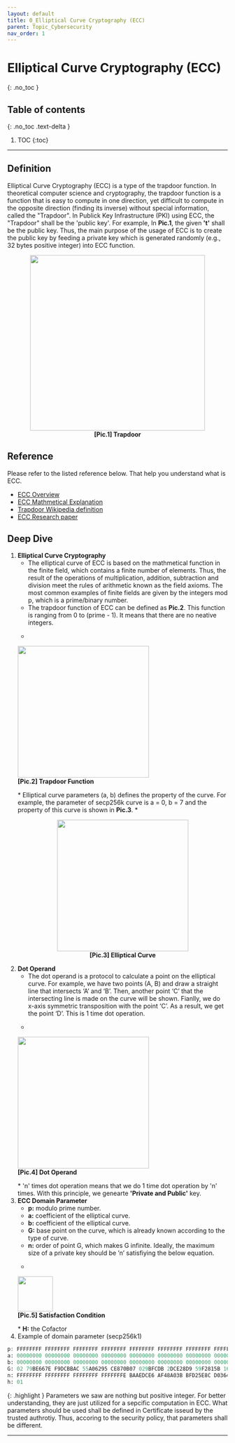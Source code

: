 ```yaml
---
layout: default
title: 0_Elliptical Curve Cryptography (ECC)
parent: Topic_Cybersecurity
nav_order: 1
---
```


# Elliptical Curve Cryptography (ECC)
{: .no_toc }

## Table of contents
{: .no_toc .text-delta }

1. TOC
{:toc}

---

## Definition
Elliptical Curve Cryptography (ECC) is a type of the trapdoor function. In theoretical computer science and cryptography, the trapdoor function is a function that is easy to compute in one direction, yet difficult to compute in the opposite direction (finding its inverse) without special information, called the "Trapdoor". In Publick Key Infrastructure (PKI) using ECC, the "Trapdoor" shall be the 'public key'. For example, In <b>Pic.1</b>, the given <b>'t'</b> shall be the public key. Thus, the main purpose of the usage of ECC is to create the public key by feeding a private key which is generated randomly (e.g., 32 bytes positive integer) into ECC function.

<p align="center">
    <img src="../../../asset/images/Trapdoor.jpg" width="400"/>
    <br><b>[Pic.1] Trapdoor</b>
</p>

## Reference
Please refer to the listed reference below. That help you understand what is ECC.
- [ECC Overview]
- [ECC Mathmetical Explanation]
- [Trapdoor Wikipedia definition]
- [ECC Research paper]

## Deep Dive
1. <b>Elliptical Curve Cryptography</b>
    * The elliptical curve of ECC is based on the mathmetical function in the finite field, which contains a finite number of elements. Thus, the result of the operations of multiplication, addition, subtraction and division meet the rules of arithmetic known as the field axioms. The most common examples of finite fields are given by the integers mod p, which is a prime/binary number.
    * The trapdoor function of ECC can be defined as <b>Pic.2</b>. This function is ranging from 0 to (prime - 1). It means that there are no neative integers.
    * <p align="center">
    <img src="../../../asset/images/TrapdoorEq.jpg" width="300"/>
    <br><b>[Pic.2] Trapdoor Function</b></p>
    * Elliptical curve parameters (a, b) defines the property of the curve. For example, the parameter of secp256k curve is a = 0, b = 7 and the property of this curve is shown in <b>Pic.3</b>.
    * <p align="center">
    <img src="../../../asset/images/EllipticalCurve.jpg" width="300"/>
    <br><b>[Pic.3] Elliptical Curve</b></p>
2. <b>Dot Operand</b>
    * The dot operand is a protocol to calculate a point on the elliptical curve. For example, we have two points (A, B) and draw a straight line that intersects ‘A’ and ‘B’. Then, another point ‘C’ that the intersecting line is made on the curve will be shown. Fianlly, we do x-axis symmetric transposition with the point ‘C’. As a result, we get the point ‘D’. This is 1 time dot operation.
    * <p align="center">
    <img src="../../../asset/images/DotOperand.jpg" width="300"/>
    <br><b>[Pic.4] Dot Operand</b></p>
    * 'n' times dot operation means that we do 1 time dot operation by 'n' times. With this principle, we genearte <b>'Private and Public'</b> key.
3. <b>ECC Domain Parameter</b>
    * <b>p:</b> modulo prime number.
    * <b>a:</b> coefficient of the elliptical curve.
    * <b>b:</b> coefficient of the elliptical curve.
    * <b>G:</b> base point on the curve, which is already known according to the type of curve.
    * <b>n:</b> order of point G, which makes G infinite. Ideally, the maximum size of a private key should be ’n’ satisfiying the below equation.
    * <p align="center">
    <img src="../../../asset/images/InfiniteEq.jpg" width="80"/>
    <br><b>[Pic.5] Satisfaction Condition</b></p>
    * <b>H:</b> the Cofactor
4. Example of domain parameter (secp256k1)
```scss
p: FFFFFFFF FFFFFFFF FFFFFFFF FFFFFFFF FFFFFFFF FFFFFFFF FFFFFFFF FFFFFC2F
a: 00000000 00000000 00000000 00000000 00000000 00000000 00000000 00000000
b: 00000000 00000000 00000000 00000000 00000000 00000000 00000000 00000007
G: 02 79BE667E F9DCBBAC 55A06295 CE870B07 029BFCDB 2DCE28D9 59F2815B 16F81798
n: FFFFFFFF FFFFFFFF FFFFFFFF FFFFFFFE BAAEDCE6 AF48A03B BFD25E8C D0364141
h: 01
```

{: .highlight }
Parameters we saw are nothing but positive integer. For better understanding, they are just utilized for a sepcific computation in ECC. What parameters should be used shall be defined in Certificate isseud by the trusted authrotiy. Thus, accoring to the security policy, that parameters shall be different.

---
[ECC Overview]:https://www.youtube.com/watch?v=dCvB-mhkT0w
[ECC Mathmetical Explanation]:https://andrea.corbellini.name/2015/05/17/elliptic-curve-cryptography-a-gentle-introduction/
[Trapdoor Wikipedia definition]:https://en.wikipedia.org/wiki/Trapdoor_function
[ECC Research paper]:https://www.secg.org/sec1-v2.pdf